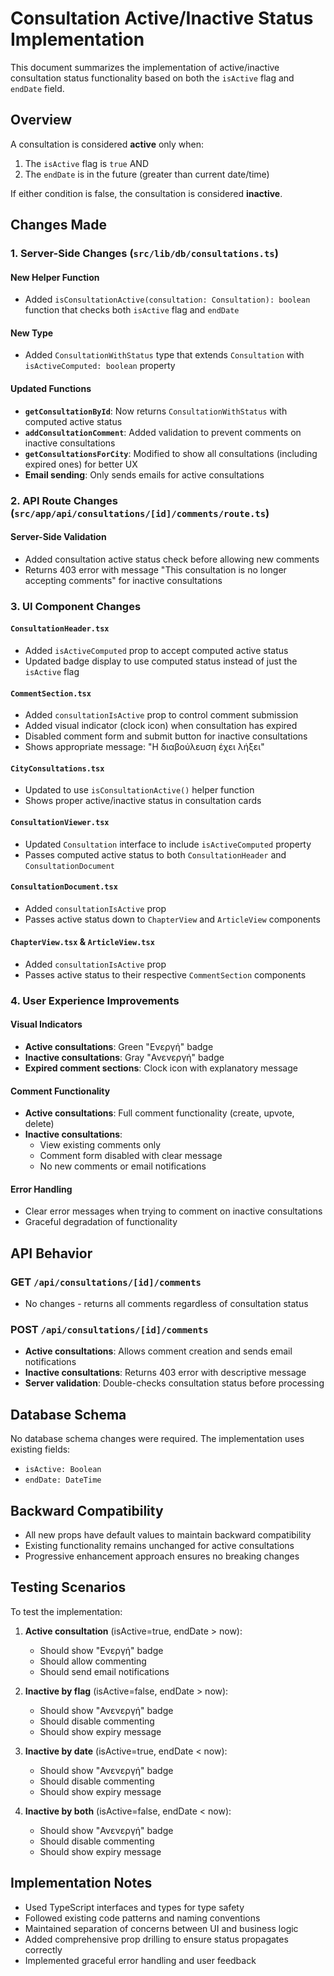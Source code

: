 # Consultation Active/Inactive Status Implementation

This document summarizes the implementation of active/inactive consultation status functionality based on both the `isActive` flag and `endDate` field.

## Overview

A consultation is considered **active** only when:
1. The `isActive` flag is `true` AND
2. The `endDate` is in the future (greater than current date/time)

If either condition is false, the consultation is considered **inactive**.

## Changes Made

### 1. Server-Side Changes (`src/lib/db/consultations.ts`)

#### New Helper Function
- Added `isConsultationActive(consultation: Consultation): boolean` function that checks both `isActive` flag and `endDate`

#### New Type
- Added `ConsultationWithStatus` type that extends `Consultation` with `isActiveComputed: boolean` property

#### Updated Functions
- **`getConsultationById`**: Now returns `ConsultationWithStatus` with computed active status
- **`addConsultationComment`**: Added validation to prevent comments on inactive consultations
- **`getConsultationsForCity`**: Modified to show all consultations (including expired ones) for better UX
- **Email sending**: Only sends emails for active consultations

### 2. API Route Changes (`src/app/api/consultations/[id]/comments/route.ts`)

#### Server-Side Validation
- Added consultation active status check before allowing new comments
- Returns 403 error with message "This consultation is no longer accepting comments" for inactive consultations

### 3. UI Component Changes

#### `ConsultationHeader.tsx`
- Added `isActiveComputed` prop to accept computed active status
- Updated badge display to use computed status instead of just the `isActive` flag

#### `CommentSection.tsx`
- Added `consultationIsActive` prop to control comment submission
- Added visual indicator (clock icon) when consultation has expired
- Disabled comment form and submit button for inactive consultations
- Shows appropriate message: "Η διαβούλευση έχει λήξει"

#### `CityConsultations.tsx`
- Updated to use `isConsultationActive()` helper function
- Shows proper active/inactive status in consultation cards

#### `ConsultationViewer.tsx`
- Updated `Consultation` interface to include `isActiveComputed` property
- Passes computed active status to both `ConsultationHeader` and `ConsultationDocument`

#### `ConsultationDocument.tsx`
- Added `consultationIsActive` prop
- Passes active status down to `ChapterView` and `ArticleView` components

#### `ChapterView.tsx` & `ArticleView.tsx`
- Added `consultationIsActive` prop
- Passes active status to their respective `CommentSection` components

### 4. User Experience Improvements

#### Visual Indicators
- **Active consultations**: Green "Ενεργή" badge
- **Inactive consultations**: Gray "Ανενεργή" badge
- **Expired comment sections**: Clock icon with explanatory message

#### Comment Functionality
- **Active consultations**: Full comment functionality (create, upvote, delete)
- **Inactive consultations**: 
  - View existing comments only
  - Comment form disabled with clear message
  - No new comments or email notifications

#### Error Handling
- Clear error messages when trying to comment on inactive consultations
- Graceful degradation of functionality

## API Behavior

### GET `/api/consultations/[id]/comments`
- No changes - returns all comments regardless of consultation status

### POST `/api/consultations/[id]/comments`
- **Active consultations**: Allows comment creation and sends email notifications
- **Inactive consultations**: Returns 403 error with descriptive message
- **Server validation**: Double-checks consultation status before processing

## Database Schema

No database schema changes were required. The implementation uses existing fields:
- `isActive: Boolean`
- `endDate: DateTime`

## Backward Compatibility

- All new props have default values to maintain backward compatibility
- Existing functionality remains unchanged for active consultations
- Progressive enhancement approach ensures no breaking changes

## Testing Scenarios

To test the implementation:

1. **Active consultation** (isActive=true, endDate > now):
   - Should show "Ενεργή" badge
   - Should allow commenting
   - Should send email notifications

2. **Inactive by flag** (isActive=false, endDate > now):
   - Should show "Ανενεργή" badge
   - Should disable commenting
   - Should show expiry message

3. **Inactive by date** (isActive=true, endDate < now):
   - Should show "Ανενεργή" badge
   - Should disable commenting
   - Should show expiry message

4. **Inactive by both** (isActive=false, endDate < now):
   - Should show "Ανενεργή" badge
   - Should disable commenting
   - Should show expiry message

## Implementation Notes

- Used TypeScript interfaces and types for type safety
- Followed existing code patterns and naming conventions
- Maintained separation of concerns between UI and business logic
- Added comprehensive prop drilling to ensure status propagates correctly
- Implemented graceful error handling and user feedback